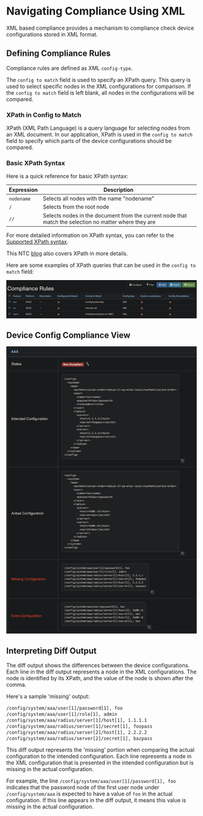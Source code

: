# Navigating Compliance Using XML

XML based compliance provides a mechanism to compliance check device configurations stored in XML format.

## Defining Compliance Rules

Compliance rules are defined as XML `config-type`.

The `config to match` field is used to specify an XPath query. This query is used to select specific nodes in the XML configurations for comparison. If the `config to match` field is left blank, all nodes in the configurations will be compared.

### XPath in Config to Match

XPath (XML Path Language) is a query language for selecting nodes from an XML document. In our application, XPath is used in the `config to match` field to specify which parts of the device configurations should be compared.

### Basic XPath Syntax

Here is a quick reference for basic XPath syntax:

| Expression | Description |
| --- | --- |
| `nodename` | Selects all nodes with the name "nodename" |
| `/` | Selects from the root node |
| `//` | Selects nodes in the document from the current node that match the selection no matter where they are |

For more detailed information on XPath syntax, you can refer to the [Supported XPath syntax](https://docs.python.org/3/library/xml.etree.elementtree.html#supported-xpath-syntax).

This NTC [blog](https://blog.networktocode.com/post/parsing-xml-with-python-and-ansible/) also covers XPath in more details.

Here are some examples of XPath queries that can be used in the `config to match` field:

![Example XML Compliance Rules](../images/compliance-rule-xml.png)

## Device Config Compliance View

![Config Compliance Device View](../images/device-compliance-xml.png)

## Interpreting Diff Output

The diff output shows the differences between the device configurations. Each line in the diff output represents a node in the XML configurations. The node is identified by its XPath, and the value of the node is shown after the comma.

Here's a sample 'missing' output:

```text
/config/system/aaa/user[1]/password[1], foo
/config/system/aaa/user[1]/role[1], admin
/config/system/aaa/radius/server[1]/host[1], 1.1.1.1
/config/system/aaa/radius/server[1]/secret[1], foopass
/config/system/aaa/radius/server[2]/host[1], 2.2.2.2
/config/system/aaa/radius/server[2]/secret[1], bazpass
```

This diff output represents the 'missing' portion when comparing the actual configuration to the intended configuration. Each line represents a node in the XML configuration that is presented in the intended configuration but is missing in the actual configuration.

For example, the line `/config/system/aaa/user[1]/password[1], foo` indicates that the password node of the first user node under `/config/system/aaa` is expected to have a value of `foo` in the actual configuration. If this line appears in the diff output, it means this value is missing in the actual configuration.
